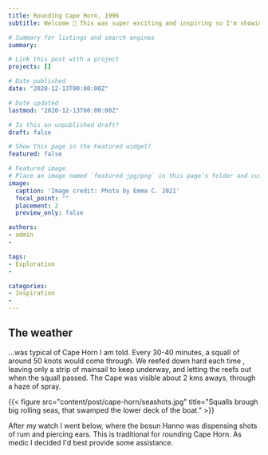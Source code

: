 ```yaml
---
title: Rounding Cape Horn, 1996
subtitle: Welcome 👋 This was super exciting and inspiring so I'm showing it here. 

# Summary for listings and search engines
summary: 

# Link this post with a project
projects: []

# Date published
date: "2020-12-13T00:00:00Z"

# Date updated
lastmod: "2020-12-13T00:00:00Z"

# Is this an unpublished draft?
draft: false

# Show this page in the Featured widget?
featured: false

# Featured image
# Place an image named `featured.jpg/png` in this page's folder and customize its options here.
image:
  caption: 'Image credit: Photo by Emma C. 2021'
  focal_point: ""
  placement: 2
  preview_only: false

authors:
- admin
- 

tags:
- Exploration
- 

categories:
- Inspiration
- 
---
```


## The weather

...was typical of Cape Horn I am told. Every 30-40 minutes, a squall of around 50 knots would come through. We reefed down hard each time , leaving only a strip of mainsail to keep underway, and letting the reefs out when the squall passed. The Cape was visible about 2 kms aways, through a haze of spray.

{{< figure src="content/post/cape-horn/seashots.jpg" title="Squalls brough big rolling seas, that swamped the lower deck of the boat." >}}

After my watch I went below, where the bosun Hanno was dispensing shots of rum and piercing ears. This is traditional for rounding Cape Horn. As medic I decided I'd best provide some assistance.
